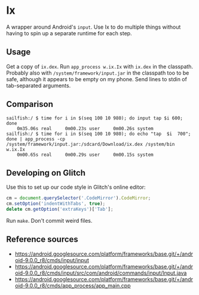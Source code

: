 # Ix
A wrapper around Android's `input`.
Use Ix to do multiple things without having to spin up a separate runtime for each step.

## Usage
Get a copy of `ix.dex`.
Run `app_process w.ix.Ix` with `ix.dex` in the classpath.
Probably also with `/system/framework/input.jar` in the classpath too to be safe, although it appears to be empty on my phone.
Send lines to stdin of tab-separated arguments.

## Comparison
```
sailfish:/ $ time for i in $(seq 100 10 980); do input tap $i 600; done
    0m35.06s real     0m00.23s user     0m00.26s system
sailfish:/ $ time for i in $(seq 100 10 980); do echo "tap	$i	700"; done | app_process -cp /system/framework/input.jar:/sdcard/Download/ix.dex /system/bin w.ix.Ix
    0m00.65s real     0m00.29s user     0m00.15s system
```

## Developing on Glitch
Use this to set up our code style in Glitch's online editor:
```js
cm = document.querySelector('.CodeMirror').CodeMirror;
cm.setOption('indentWithTabs', true);
delete cm.getOption('extraKeys')['Tab'];
```

Run `make`.
Don't commit weird files.

## Reference sources
- https://android.googlesource.com/platform/frameworks/base.git/+/android-9.0.0_r8/cmds/input/input
- https://android.googlesource.com/platform/frameworks/base.git/+/android-9.0.0_r8/cmds/input/src/com/android/commands/input/Input.java
- https://android.googlesource.com/platform/frameworks/base.git/+/android-9.0.0_r8/cmds/app_process/app_main.cpp
